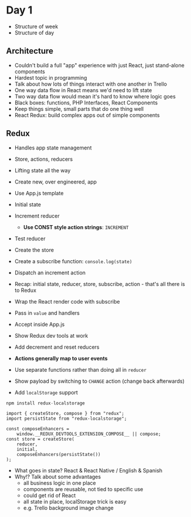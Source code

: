 # Day 1

- Structure of week
- Structure of day

## Architecture

- Couldn't build a full "app" experience with just React, just stand-alone components
- Hardest topic in programming
- Talk about how lots of things interact with one another in Trello
- One way data flow in React means we'd need to lift state
- Two way data flow would mean it's hard to know where logic goes
- Black boxes: functions, PHP Interfaces, React Components
- Keep things simple, small parts that do one thing well
- React Redux: build complex apps out of simple components

## Redux
- Handles app state management
- Store, actions, reducers
- Lifting state all the way

- Create new, over engineered, app
- Use App.js template
- Initial state
- Increment reducer
    - **Use CONST style action strings**: `INCREMENT`
- Test reducer
- Create the store
- Create a subscribe function: `console.log(state)`
- Dispatch an increment action
- Recap: initial state, reducer, store, subscribe, action - that's all there is to Redux

- Wrap the React render code with subscribe
- Pass in `value` and handlers
- Accept inside App.js
- Show Redux dev tools at work
- Add decrement and reset reducers
- **Actions generally map to user events**
- Use separate functions rather than doing all in `reducer`
- Show payload by switching to `CHANGE` action (change back afterwards)

- Add `localStorage` support

```js
npm install redux-localstorage
```

```
import { createStore, compose } from "redux";
import persistState from "redux-localstorage";

const composeEnhancers =
    window.__REDUX_DEVTOOLS_EXTENSION_COMPOSE__ || compose;
const store = createStore(
    reducer,
    initial,
    composeEnhancers(persistState())
);
```

- What goes in state? React & React Native / English & Spanish
- Why!? Talk about some advantages
    - all business logic in one place
    - components are reusable, not tied to specific use
    - could get rid of React
    - all state in place, localStorage trick is easy
    - e.g. Trello background image change
